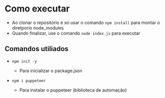 # Como executar
- Ao clonar o repositório é só usar o comando ```npm install``` para montar o diretporio node_modules
- Quando finalizar, use o comando ```node index.js``` para executar

## Comandos utiliados
- ```npm init -y```
  - Para inicializar o package.json

- ```npm i puppeteer```
  - Para instalar o puppeteer (biblioteca de automação)